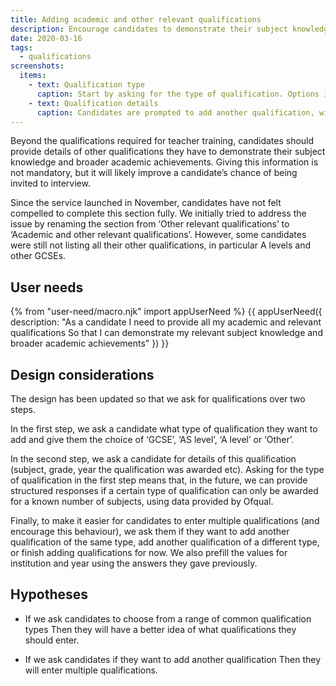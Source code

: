 ```yaml
---
title: Adding academic and other relevant qualifications
description: Encourage candidates to demonstrate their subject knowledge and broader academic achievements.
date: 2020-03-16
tags:
  - qualifications
screenshots:
  items:
    - text: Qualification type
      caption: Start by asking for the type of qualification. Options include the most common English qualifications (GCSE, AS level and A level) as well as an option to add a qualification of another type.
    - text: Qualification details
      caption: Candidates are prompted to add another qualification, with the question defaulting to adding another qualification of the current type.
---
```


Beyond the qualifications required for teacher training, candidates should provide details of other qualifications they have to demonstrate their subject knowledge and broader academic achievements. Giving this information is not mandatory, but it will likely improve a candidate’s chance of being invited to interview.

Since the service launched in November, candidates have not felt compelled to complete this section fully. We initially tried to address the issue by renaming the section from ‘Other relevant qualifications’ to ‘Academic and other relevant qualifications’. However, some candidates were still not listing all their other qualifications, in particular A levels and other GCSEs.

## User needs

{% from "user-need/macro.njk" import appUserNeed %}
{{ appUserNeed({
  description: "As a candidate
I need to provide all my academic and relevant qualifications
So that I can demonstrate my relevant subject knowledge and broader academic achievements"
}) }}

## Design considerations

The design has been updated so that we ask for qualifications over two steps.

In the first step, we ask a candidate what type of qualification they want to add and give them the choice of ‘GCSE’, ‘AS level’, ‘A level’ or ‘Other’.

In the second step, we ask a candidate for details of this qualification (subject, grade, year the qualification was awarded etc). Asking for the type of qualification in the first step means that, in the future, we can provide structured responses if a certain type of qualification can only be awarded for a known number of subjects, using data provided by Ofqual.

Finally, to make it easier for candidates to enter multiple qualifications (and encourage this behaviour), we ask them if they want to add another qualification of the same type, add another qualification of a different type, or finish adding qualifications for now. We also prefill the values for institution and year using the answers they gave previously.

## Hypotheses

- If we ask candidates to choose from a range of common qualification types
  Then they will have a better idea of what qualifications they should enter.

- If we ask candidates if they want to add another qualification
  Then they will enter multiple qualifications.
